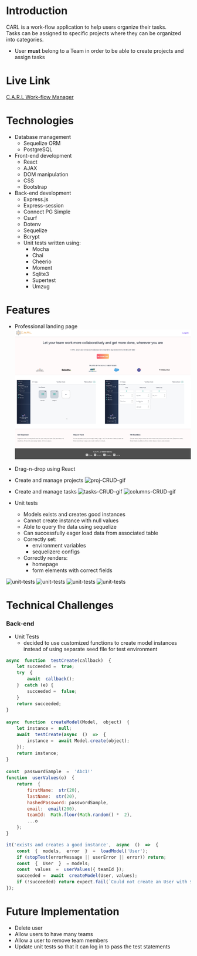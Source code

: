 # Introduction
CARL is a work-flow application to help users organize their tasks.  
Tasks can be assigned to specific projects where they can be organized into categories.

- User **must** belong to a Team in order to be able to create projects and assign tasks

# Live Link

[C.A.R.L Work-flow Manager](https://hidden-fortress-08833.herokuapp.com/)

# Technologies

- Database management
	- Sequelize ORM
	- PostgreSQL
- Front-end development
	- React
	- AJAX
	- DOM manipulation
	- CSS
	- Bootstrap
- Back-end development
	- Express.js
	- Express-session
	- Connect PG Simple
	- Csurf
	- Dotenv
	- Sequelize
	- Bcrypt
	- Unit tests written using:
		- Mocha
		- Chai
		- Cheerio
		- Moment
		- Sqlite3
		- Supertest
		- Umzug

# Features

- Professional landing page
![home-page](public/images/home-page.png)

- Drag-n-drop using React


- Create and manage projects
![proj-CRUD-gif](public/images/drag-n-drop.gif)

- Create and manage tasks
![tasks-CRUD-gif](public/images/create-new-task.gif)
![columns-CRUD-gif](public/images/create-new-column.gif)

- Unit tests
	- Models exists and creates good instances
	- Cannot create instance with null values
	- Able to query the data using sequelize
	- Can successfully eager load data from associated table
	- Correctly set:
		- environment variables
		- sequelizerc configs
	-  Correctly renders:
		- homepage
		- form elements with correct fields

![unit-tests](public/images/test-screenshot-1.png)
![unit-tests](public/images/test-screenshot-2.png)
![unit-tests](public/images/test-screenshot-3.png)
![unit-tests](public/images/test-screenshot-4.png)

# Technical Challenges

### Back-end
- Unit Tests
	- decided to use customized functions to create model instances instead of using separate seed file for test environment
```javascript
async  function  testCreate(callback)  {
	let succeeded =  true;
	try  {
		await  callback();
	}  catch (e) {
		succeeded =  false;
	}
	return succeeded;
}

async  function  createModel(Model,  object)  {
	let instance =  null;
	await  testCreate(async  ()  =>  {
		instance =  await Model.create(object);
	});
	return instance;
}

const  passwordSample  =  'Abc1!'
function  userValues(o)  {
	return  {
		firstName:  str(20),
		lastName:  str(20),
		hashedPassword: passwordSample,
		email:  email(200),
		teamId:  Math.floor(Math.random() *  2),
		...o
	};
}
```
```javascript
it('exists and creates a good instance',  async  ()  =>  {
	const  {  models,  error  }  =  loadModel('User');
	if (stopTest(errorMessage || userError || error)) return;	
	const  {  User  }  = models;
	const  values  =  userValues({ teamId });
	succeeded =  await  createModel(User, values);
	if (!succeeded) return expect.fail(`Could not create an User with ${j(values)}`);
});
```


# Future Implementation

- Delete user
- Allow users to have many teams
- Allow a user to remove team members
- Update unit tests so that it can log in to pass the test statements

